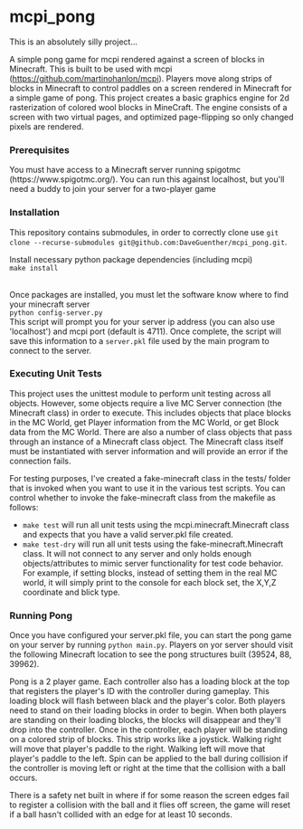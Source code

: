 # mcpi_pong

This is an absolutely silly project...

A simple pong game for mcpi rendered against a screen of blocks in Minecraft.  This is built to be used with mcpi (https://github.com/martinohanlon/mcpi). 
Players move along strips of blocks in Minecraft to control paddles on a screen rendered in Minecraft for a simple game of pong.  This project creates a basic graphics engine for 2d rasterization of colored wool blocks in MineCraft.  The engine consists of a screen with two virtual pages, and optimized page-flipping so only changed pixels are rendered.

<h3>Prerequisites</h3>
You must have access to a Minecraft server running spigotmc (https://www.spigotmc.org/).  You can run this against localhost, but you'll need a buddy to join your server for a two-player game

<h3>Installation</h3>
This repository contains submodules, in order to correctly clone use <code>git clone --recurse-submodules git@github.com:DaveGuenther/mcpi_pong.git</code>.

Install necessary python package dependencies (including mcpi)<br>
<code>make install</code><br><br>

Once packages are installed, you must let the software know where to find your minecraft server<br>
<code>python config-server.py</code><br>
This script will prompt you for your server ip address (you can also use 'localhost') and mcpi port (default is 4711).  Once complete, the script will save this information to a <code>server.pkl</code> file used by the main program to connect to the server.<br>

<h3>Executing Unit Tests</h3>
This project uses the unittest module to perform unit testing across all objects.  However, some objects require a live MC Server connection (the Minecraft class) in order to execute.  This includes objects that place blocks in the MC World, get Player information from the MC World, or get Block data from the MC World.  There are also a number of class objects that pass through an instance of a Minecraft class object.  The Minecraft class itself must be instantiated with server information and will provide an error if the connection fails. 

For testing purposes, I've created a fake-minecraft class in the tests/ folder that is invoked when you want to use it in the various test scripts.  You can control whether to invoke the fake-minecraft class from the makefile as follows:
- <code>make test</code> will run all unit tests using the mcpi.minecraft.Minecraft class and expects that you have a valid server.pkl file created.
- <code>make test-dry</code> will run all unit tests using the fake-minecraft.Minecraft class.  It will not connect to any server and only holds enough objects/attributes to mimic server functionality for test code behavior.  For example, if setting blocks, instead of setting them in the real MC world, it will simply print to the console for each block set, the X,Y,Z coordinate and blick type.

<h3>Running Pong</h3>
Once you have configured your server.pkl file, you can start the pong game on your server by running <code>python main.py</code>.  Players on yor server should visit the following Minecraft location to see the pong structures built (39524, 88, 39962).

Pong is a 2 player game.  Each controller also has a loading block at the top that registers the player's ID with the controller during gameplay.  This loading block will flash between black and the player's color.  Both players need to stand on their loading blocks in order to begin.  When both players are standing on their loading blocks, the blocks will disappear and they'll drop into the controller.  Once in the controller, each player will be standing on a colored strip of blocks.  This strip works like a joystick.  Walking right will move that player's paddle to the right.  Walking left will move that player's paddle to the left.  Spin can be applied to the ball during collision if the controller is moving left or right at the time that the collision with a ball occurs.

There is a safety net built in where if for some reason the screen edges fail to register a collision with the ball and it flies off screen, the game will reset if a ball hasn't collided with an edge for at least 10 seconds.






